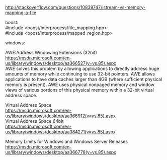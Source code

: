 
http://stackoverflow.com/questions/10839747/istream-vs-memory-mapping-a-file

boost:  
#include <boost/interprocess/file_mapping.hpp>  
#include <boost/interprocess/mapped_region.hpp>  

windows:  







AWE:Address Windowing Extensions (32bit)   
https://msdn.microsoft.com/en-us/library/windows/desktop/aa366527(v=vs.85).aspx  
AWE solves this problem by allowing applications to directly address huge amounts of memory while continuing to use 32-bit pointers. AWE allows applications to have data caches larger than 4GB (where sufficient physical memory is present). AWE uses physical nonpaged memory and window views of various portions of this physical memory within a 32-bit virtual address space.

Virtual Address Space  
https://msdn.microsoft.com/en-us/library/windows/desktop/aa366912(v=vs.85).aspx  
Virtual Address Space 64bit   
https://msdn.microsoft.com/en-us/library/windows/desktop/aa384271(v=vs.85).aspx  
  
Memory Limits for Windows and Windows Server Releases  
https://msdn.microsoft.com/en-us/library/windows/desktop/aa366778(v=vs.85).aspx  
